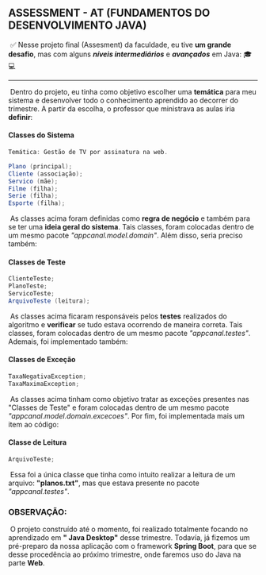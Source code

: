 ## ASSESSMENT - AT (FUNDAMENTOS DO DESENVOLVIMENTO JAVA)

​			:white_check_mark: Nesse projeto final (Assesment) da faculdade, eu tive **um grande desafio**, mas com alguns ***níveis intermediários*** e ***avançados*** em Java: :mortar_board: :computer: 

------

​				Dentro do projeto, eu tinha como objetivo escolher uma **temática** para meu sistema e desenvolver todo o conhecimento aprendido ao decorrer do trimestre. A partir da escolha, o professor que ministrava as aulas iria **definir**:

####  			Classes do Sistema

```java
Temática: Gestão de TV por assinatura na web.

Plano (principal);
Cliente (associação);
Servico (mãe);
Filme (filha);
Serie (filha);
Esporte (filha);
```

​				As classes acima foram definidas como **regra de negócio** e também para se ter uma **ideia geral do sistema**. Tais classes, foram colocadas dentro de um mesmo pacote *"appcanal.model.domain"*. Além disso, seria preciso também:

#### 			Classes de Teste

```java
ClienteTeste;
PlanoTeste;
ServicoTeste;
ArquivoTeste (leitura);
```

​				As classes acima ficaram responsáveis pelos **testes** realizados do algoritmo e **verificar** se tudo estava ocorrendo de maneira correta. Tais classes, foram colocadas dentro de um mesmo pacote *"appcanal.testes"*. Ademais, foi implementado também:

#### 			Classes de Exceção

```java
TaxaNegativaException;
TaxaMaximaException;
```

​				As classes acima tinham como objetivo tratar as exceções presentes nas "Classes de Teste" e foram colocadas dentro de um mesmo pacote *"appcanal.model.domain.excecoes"*. Por fim, foi implementada mais um item ao código:

#### 			Classe de Leitura

```java
ArquivoTeste;
```

​				Essa foi a única classe que tinha como intuito realizar a leitura de um arquivo: **"planos.txt"**, mas que estava presente no pacote *"appcanal.testes"*.



### OBSERVAÇÃO:

​				O projeto construído até o momento, foi realizado totalmente focando no aprendizado em **" Java Desktop"** desse trimestre. Todavía, já fizemos um pré-preparo da nossa aplicação com o framework **Spring Boot**, para que se desse procedência ao próximo trimestre, onde faremos uso do Java na parte **Web**.



